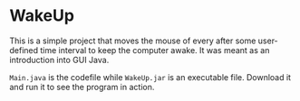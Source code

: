 # WakeUp

This is a simple project that moves the mouse of every after some user-defined time interval to keep the computer awake. It was meant as an introduction into GUI Java. 

```Main.java``` is the codefile while ```WakeUp.jar``` is an executable file. Download it and run it to see the program in action. 

